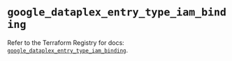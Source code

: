 # `google_dataplex_entry_type_iam_binding`

Refer to the Terraform Registry for docs: [`google_dataplex_entry_type_iam_binding`](https://registry.terraform.io/providers/hashicorp/google-beta/5.37.0/docs/resources/google_dataplex_entry_type_iam_binding).
